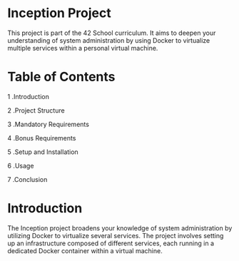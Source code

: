 # Inception Project
This project is part of the 42 School curriculum. It aims to deepen your understanding of system administration by using Docker to virtualize multiple services within a personal virtual machine.

# Table of Contents
1 .Introduction

2 .Project Structure

3 .Mandatory Requirements

4 .Bonus Requirements

5 .Setup and Installation

6 .Usage

7 .Conclusion

# Introduction
The Inception project broadens your knowledge of system administration by utilizing Docker to virtualize several services. The project involves setting up an infrastructure composed of different services, each running in a dedicated Docker container within a virtual machine.
